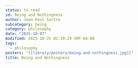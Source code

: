 ```yaml
---
status: to-read
id: Being and Nothingness
author: Jean-Paul Sartre
subcategory: being
category: philosophy
date: "2025-10-07"
modified: 2025-10-25 02:10:29 GMT-04:00
tags:
  - philosophy
posters: "[[library/posters/being-and-nothingness.jpg]]"
title: Being and Nothingness
---
```

